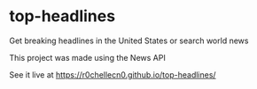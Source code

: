 # top-headlines
Get breaking headlines in the United States or search world news

This project was made using the News API

See it live at https://r0chellecn0.github.io/top-headlines/
